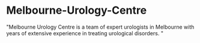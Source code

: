 # Melbourne-Urology-Centre
"Melbourne Urology Centre is a team of expert urologists in Melbourne with years of extensive experience in treating urological disorders. "

